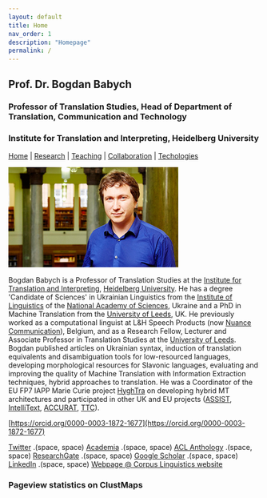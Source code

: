```yaml
---
layout: default
title: Home
nav_order: 1
description: "Homepage"
permalink: /
---
```


## Prof. Dr. Bogdan Babych
### Professor of Translation Studies, Head of Department of Translation, Communication and Technology
### Institute for Translation and Interpreting, Heidelberg University

[Home](index.md) | [Research](research.md) | [Teaching](teaching.md) | [Collaboration](collaboration.md) | [Techologies](techlabs.md)

![Image](/assets/img/Bogdan_Babych.jpg)

Bogdan Babych is a Professor of Translation Studies at the [Institute for Translation and Interpreting](https://www.uni-heidelberg.de/fakultaeten/neuphil/iask/sued/index.html), [Heidelberg University](https://www.uni-heidelberg.de/en). He has a degree 'Candidate of Sciences' in Ukrainian Linguistics from the [Institute of Linguistics](http://www.nas.gov.ua/EN/Org/Pages/default.aspx?OrgID=0000284) of the [National Academy of Sciences](http://www.nas.gov.ua/EN/Pages/default.aspx), Ukraine and a PhD in Machine Translation from the [University of Leeds](https://www.leeds.ac.uk/), UK. He previously worked as a computational linguist at L&H Speech Products (now [Nuance Communication](https://www.nuance.com/en-gb/index.html)), Belgium, and as a Research Fellow, Lecturer and Associate Professor in Translation Studies at the [University of Leeds](https://ahc.leeds.ac.uk/centre-translation-studies-research). Bogdan published articles on Ukrainian syntax, induction of translation equivalents and disambiguation tools for low-resourced languages, developing morphological resources for Slavonic languages, evaluating and improving the quality of Machine Translation with Information Extraction techniques, hybrid approaches to translation. He was a Coordinator of the EU FP7 IAPP Marie Curie project [HyghTra](https://lingenio.de/en/research/projects/hyghtra/) on developing hybrid MT architectures and participated in other UK and EU projects ([ASSIST](http://ucrel.lancs.ac.uk/projects/assist/), [IntelliText](http://corpus.leeds.ac.uk/it/), [ACCURAT](http://www.accurat-project.eu), [TTC](http://www.ttc-project.eu)).


[https://orcid.org/0000-0003-1872-1677](https://orcid.org/0000-0003-1872-1677)

[Twitter](https://twitter.com/b_babych) .(space, space)
[Academia](https://uni-heidelberg.academia.edu/BogdanBabych) .(space, space)
[ACL Anthology](https://www.aclweb.org/anthology/people/b/bogdan-babych/) .(space, space)
[ResearchGate](https://www.researchgate.net/profile/Bogdan_Babych) .(space, space)
[Google Scholar](https://scholar.google.co.uk/citations?user=tCCIynYAAAAJ&hl=en) .(space, space)
[LinkedIn](https://www.linkedin.com/in/bogdan-babych-767a9219/) .(space, space)
[Webpage @ Corpus Linguistics website](http://corpus.leeds.ac.uk/bogdan/)




### Pageview statistics on ClustMaps

<script type="text/javascript" id="clustrmaps" src="//clustrmaps.com/map_v2.js?d=Y5Mn8ovEJ_-bNgGiMjV25n6CqBSHuX9xk8NbHaTTPCw&cl=ffffff&w=a">
</script>
